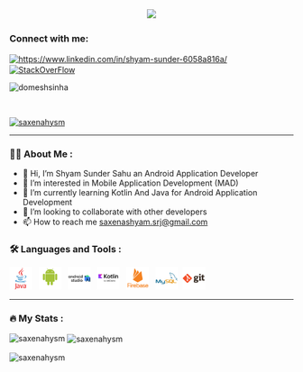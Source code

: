 <div id="header" align="center">
 <img src="https://media.giphy.com/media/M9gbBd9nbDrOTu1Mqx/giphy.gif" width="100"/>
</div>
<h3 align="left">Connect with me:</h3>
<p align="center">

<a href="https://www.linkedin.com/in/shyam-sunder-6058a816a/" target="blank"><img align="center" src="https://raw.githubusercontent.com/rahuldkjain/github-profile-readme-generator/master/src/images/icons/Social/linked-in-alt.svg" alt="https://www.linkedin.com/in/shyam-sunder-6058a816a/" height="30" width="40" /></a>
<a href="https://stackoverflow.com/users/18542740/shyam-sunder?tab=profile" target="blank"><img align="center" src="" alt="StackOverFlow" height="30" width="40" /></a>
</p>
<p align="left"> <img src="https://komarev.com/ghpvc/?username=saxenahysm&label=Profile%20views&color=0e75b6&style=flat" alt="domeshsinha" /> </p>

<br>
<p align="left"> <a href="https://github.com/ryo-ma/github-profile-trophy"><img src="https://github-profile-trophy.vercel.app/?username=saxenahysm" alt="saxenahysm" /></a> </p>


---

### :man_technologist: About Me :

- 👋 Hi, I’m Shyam Sunder Sahu an Android Application Developer
- 👀 I’m interested in Mobile Application Development (MAD)
- 🌱 I’m currently learning Kotlin And Java for Android Application Development
- 💞️ I’m looking to collaborate with other developers
- 📫 How to reach me saxenashyam.srj@gmail.com

<!---
saxenahysm/saxenahysm is a ✨ special ✨ repository because its `README.md` (this file) appears on your GitHub profile.
You can click the Preview link to take a look at your changes.
--->


### :hammer_and_wrench: Languages and Tools :
<div>
  <img src="https://github.com/devicons/devicon/blob/master/icons/java/java-original-wordmark.svg" title="Java" alt="Java" width="40" height="40"/>
 &nbsp;
  <img src="https://github.com/devicons/devicon/blob/master/icons/android/android-original-wordmark.svg" title="Android" alt="Android" width="40" height="40"/>
 &nbsp;
   <img src="https://github.com/devicons/devicon/blob/master/icons/androidstudio/androidstudio-original-wordmark.svg" title="Android Studio" alt="Android Studio" width="40" height="40"/>
 &nbsp;
  <img src="https://github.com/devicons/devicon/blob/master/icons/kotlin/kotlin-original-wordmark.svg" title="Kotlin" alt="Kotlin" width="40" height="40"/>
 &nbsp
  <img src="https://github.com/devicons/devicon/blob/master/icons/firebase/firebase-plain-wordmark.svg" title="Firebase" alt="Firebase" width="40" height="40"/>
 &nbsp;
  <img src="https://github.com/devicons/devicon/blob/master/icons/mysql/mysql-original-wordmark.svg" title="MySQL"  alt="MySQL" width="40" height="40"/>&nbsp;
  <img src="https://github.com/devicons/devicon/blob/master/icons/git/git-original-wordmark.svg" title="Git" **alt="Git" width="40" height="40"/>
</div>

---

### :fire: My Stats :

<p><img align="left" src="https://github-readme-stats.vercel.app/api/top-langs?username=saxenahysm&show_icons=true&locale=en&layout=compact" alt="saxenahysm" /></p>
<p>&nbsp;<img align="center" src="https://github-readme-stats.vercel.app/api?username=saxenahysm&show_icons=true&locale=en" alt="saxenahysm" /></p>

<p><img align="center" src="https://github-readme-streak-stats.herokuapp.com/?user=saxenahysm&" alt="saxenahysm" /></p>
